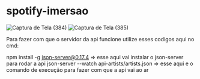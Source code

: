 # spotify-imersao
![Captura de Tela (384)](https://github.com/RennanXD/spotify-imersao/assets/91549549/cf5fe49e-23ef-44bf-a09d-0a5c680e0ce2)
![Captura de Tela (385)](https://github.com/RennanXD/spotify-imersao/assets/91549549/6186845f-70e5-483b-b524-1f0fd219b4cf)

Para fazer com que o servidor da api funcione utilize esses codigos aqui no cmd:


npm install -g json-server@0.17.4 => esse aqui vai instalar o json-server para rodar a api
json-server --watch api-artists/artists.json => esse aqui e o comando de execução para fazer com que a api vai ao ar
